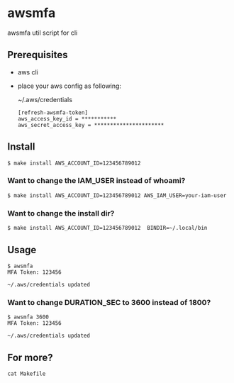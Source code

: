 # awsmfa

awsmfa util script for cli

## Prerequisites

- aws cli
- place your aws config as following:

    ~/.aws/credentials
    ```
    [refresh-awsmfa-token]
    aws_access_key_id = ***********
    aws_secret_access_key = **********************
    ```

## Install

```
$ make install AWS_ACCOUNT_ID=123456789012
```

### Want to change the IAM_USER instead of whoami?
```
$ make install AWS_ACCOUNT_ID=123456789012 AWS_IAM_USER=your-iam-user
```

### Want to change the install dir?
```
$ make install AWS_ACCOUNT_ID=123456789012  BINDIR=~/.local/bin
```

## Usage

```
$ awsmfa
MFA Token: 123456

~/.aws/credentials updated
```

### Want to change DURATION_SEC to 3600 instead of 1800?
```
$ awsmfa 3600
MFA Token: 123456

~/.aws/credentials updated
```

## For more?

```
cat Makefile
```
